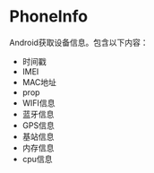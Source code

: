 # PhoneInfo

Android获取设备信息。包含以下内容：

* 时间戳
* IMEI
* MAC地址
* prop
* WIFI信息
* 蓝牙信息
* GPS信息
* 基站信息
* 内存信息
* cpu信息
